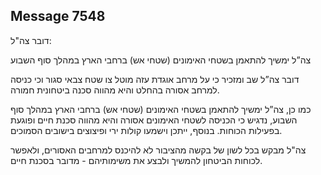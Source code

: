## Message 7548

דובר צה"ל:

צה”ל ימשיך להתאמן בשטחי האימונים (שטחי אש) ברחבי הארץ במהלך סוף השבוע

דובר צה”ל שב ומזכיר כי על מרחב אוגדת עזה מוטל צו שטח צבאי סגור וכי כניסה למרחב אסורה בהחלט והיא מהווה סכנה ביטחונית חמורה.
 
כמו כן, צה”ל ימשיך להתאמן בשטחי האימונים (שטחי אש) ברחבי הארץ במהלך סוף השבוע, נדגיש כי הכניסה לשטחי האימונים אסורה והיא מהווה סכנת חיים ופוגעת בפעילות הכוחות. בנוסף, ייתכן  וישמעו קולות ירי ופיצוצים בישובים הסמוכים.

צה"ל מבקש בכל לשון של בקשה מהציבור לא להיכנס למרחבים האסורים, ולאפשר לכוחות הביטחון להמשיך ולבצע את משימותיהם - מדובר בסכנת חיים.

